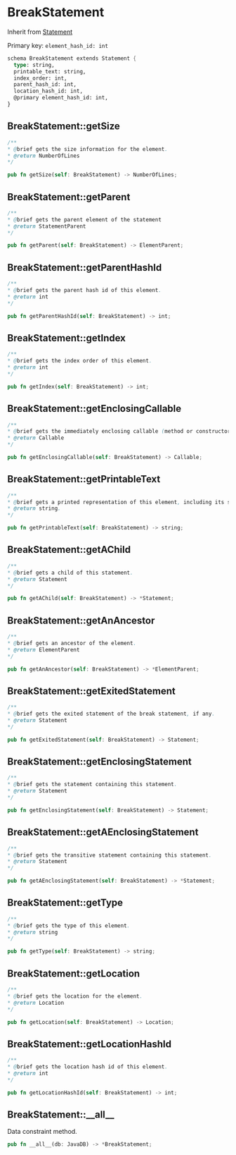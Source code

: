 # BreakStatement

Inherit from [Statement](./Statement.md)

Primary key: `element_hash_id: int`

```rust
schema BreakStatement extends Statement {
  type: string,
  printable_text: string,
  index_order: int,
  parent_hash_id: int,
  location_hash_id: int,
  @primary element_hash_id: int,
}
```
## BreakStatement::getSize

```java
/**
* @brief gets the size information for the element.
* @return NumberOfLines
*/
```
```rust
pub fn getSize(self: BreakStatement) -> NumberOfLines;
```
## BreakStatement::getParent

```java
/**
* @brief gets the parent element of the statement
* @return StatementParent 
*/
```
```rust
pub fn getParent(self: BreakStatement) -> ElementParent;
```
## BreakStatement::getParentHashId

```java
/**
* @brief gets the parent hash id of this element.
* @return int
*/
```
```rust
pub fn getParentHashId(self: BreakStatement) -> int;
```
## BreakStatement::getIndex

```java
/**
* @brief gets the index order of this element.
* @return int
*/
```
```rust
pub fn getIndex(self: BreakStatement) -> int;
```
## BreakStatement::getEnclosingCallable

```java
/**
* @brief gets the immediately enclosing callable (method or constructor) whose body contains this statement.
* @return Callable 
*/
```
```rust
pub fn getEnclosingCallable(self: BreakStatement) -> Callable;
```
## BreakStatement::getPrintableText

```java
/**
* @brief gets a printed representation of this element, including its structure where applicable.
* @return string.
*/
```
```rust
pub fn getPrintableText(self: BreakStatement) -> string;
```
## BreakStatement::getAChild

```java
/**
* @brief gets a child of this statement.
* @return Statement 
*/
```
```rust
pub fn getAChild(self: BreakStatement) -> *Statement;
```
## BreakStatement::getAnAncestor

```java
/**
* @brief gets an ancestor of the element.
* @return ElementParent 
*/
```
```rust
pub fn getAnAncestor(self: BreakStatement) -> *ElementParent;
```
## BreakStatement::getExitedStatement

```java
/**
* @brief gets the exited statement of the break statement, if any.
* @return Statement 
*/
```
```rust
pub fn getExitedStatement(self: BreakStatement) -> Statement;
```
## BreakStatement::getEnclosingStatement

```java
/**
* @brief gets the statement containing this statement.
* @return Statement 
*/
```
```rust
pub fn getEnclosingStatement(self: BreakStatement) -> Statement;
```
## BreakStatement::getAEnclosingStatement

```java
/**
* @brief gets the transitive statement containing this statement.
* @return Statement 
*/
```
```rust
pub fn getAEnclosingStatement(self: BreakStatement) -> *Statement;
```
## BreakStatement::getType

```java
/**
* @brief gets the type of this element.
* @return string
*/
```
```rust
pub fn getType(self: BreakStatement) -> string;
```
## BreakStatement::getLocation

```java
/**
* @brief gets the location for the element.
* @return Location
*/
```
```rust
pub fn getLocation(self: BreakStatement) -> Location;
```
## BreakStatement::getLocationHashId

```java
/**
* @brief gets the location hash id of this element.
* @return int
*/
```
```rust
pub fn getLocationHashId(self: BreakStatement) -> int;
```
## BreakStatement::\_\_all\_\_

Data constraint method.

```rust
pub fn __all__(db: JavaDB) -> *BreakStatement;
```
